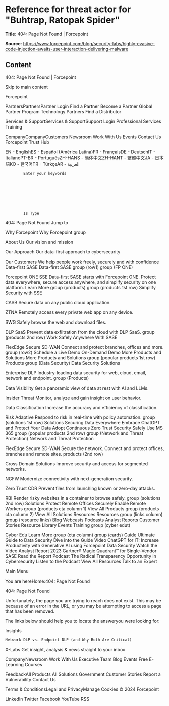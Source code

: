 # Reference for threat actor for "Buhtrap, Ratopak Spider"

**Title**: 404: Page Not Found | Forcepoint 

**Source**: https://www.forcepoint.com/blog/security-labs/highly-evasive-code-injection-awaits-user-interaction-delivering-malware

## Content



  














































404: Page Not Found | Forcepoint 



















Skip to main content














  Forcepoint


 



PartnersPartnersPartner Login
Find a Partner
Become a Partner
Global Partner Program
Technology Partners
Find a Distributor

Services & SupportServices & SupportSupport Login
Professional Services
Training

CompanyCompanyCustomers
Newsroom
Work With Us
Events
Contact Us
Forcepoint Trust Hub

 




EN - EnglishES - Español (América Latina)FR - FrançaisDE - DeutschIT - ItalianoPT-BR - PortuguêsZH-HANS - 简体中文ZH-HANT - 繁體中文JA - 日本語KO - 한국어TR - TürkçeAR - العربية

















 







            Enter your keywords          








            Is Type          







 


 







 


404: Page Not Found
Jump to



 Why Forcepoint
Why Forcepoint group
 
About Us
Our vision and mission
  
Our Approach
Our data-first approach to cybersecurity
  
Our Customers
We help people work freely, securely and with confidence
    Data-first SASE
Data-first SASE group (row1)
 group (FP ONE)
 
Forcepoint ONE SSE
Data-first SASE starts with Forcepoint ONE. Protect data everywhere, secure access anywhere, and simplify security on one platform.
Learn More
   group (products)
 group (products 1st row)
 Simplify Security with SSE
  
CASB
Secure data on any public cloud application.
  
ZTNA
Remotely access every private web app on any device.
  
SWG
Safely browse the web and download files.
  
DLP SaaS
Prevent data exfiltration from the cloud with DLP SaaS.
   group (products 2nd row)
 Work Safely Anywhere With SASE
  
FlexEdge Secure SD-WAN
Connect and protect branches, offices and more.
     group (row2)
 Schedule a Live Demo
  On-Demand Demo
    More Products and Solutions
More Products and Solutions group (popular products 1st row)
 Products
  group (Data Security)
 Data Security Solutions
  
Enterprise DLP
Industry-leading data security for web, cloud, email, network and endpoint.
   group (Products)
 
Data Visibility
Get a panoramic view of data at rest with AI and LLMs.
  
Insider Threat
Monitor, analyze and gain insight on user behavior.
  
Data Classification
Increase the accuracy and efficiency of classification.
  
Risk Adaptive
Respond to risk in real-time with policy automation.
    group (solutions 1st row)
 Solutions
  Securing Data Everywhere
  Embrace ChatGPT and Protect Your Data
  Adopt Continuous Zero Trust Security
  Safely Use MS 365
   group (popular products 2nd row)
 group (Network and Threat Protection)
 Network and Threat Protection
  
FlexEdge Secure SD-WAN
Secure the network. Connect and protect offices, branches and remote sites.
   products (2nd row)
 
Cross Domain Solutions
Improve security and access for segmented networks.
  
NGFW
Modernize connectivity with next-generation security.
  
Zero Trust CDR
Prevent files from launching known or zero-day attacks.
  
RBI
Render risky websites in a container to browse safely.
    group (solutions 2nd row)
 Solutions
  Protect Remote Offices
  Securely Enable Remote Workers
   group (products cta column 1)
 View All Products
   group (products cta column 2)
 View All Solutions
    Resources
Resources group (links column)
 group (resource links)
 Blog
  Webcasts
  Podcasts
  Analyst Reports
  Customer Stories
  Resource Library
  Events
  Training
     group (cyber edut)
 
Cyber Edu
Learn More
    group (cta column)
 group (cards)
 Guide
Ultimate Guide to Data Security
Dive into the Guide
  Video
ChatGPT for IT: Increase Productivity with Generative AI using Forcepoint Data Security
Watch the Video
  Analyst Report
2023 Gartner® Magic Quadrant™ for Single-Vendor SASE
Read the Report
  Podcast
The Radical Transparency Opportunity in Cybersecurity
Listen to the Podcast
   View All Resources
    Talk to an Expert
  



Main Menu






You are hereHome:404: Page Not Found 





404: Page Not Found

Unfortunately, the page you are trying to reach does not exist. This may be
            because of an error in the URL, or you may be attempting to access a page that has been removed.


The links below should help you to locate the answeryou were looking for:










 















Insights



 





    Network DLP vs. Endpoint DLP (and Why Both Are Critical)  


  
 





 

X-Labs
Get insight, analysis & news straight to your inbox











CompanyNewsroom
Work With Us
Executive Team
Blog
Events
Free E-Learning Courses

FeedbackAll Products
All Solutions
Government
Customer Stories
Report a Vulnerability
Contact Us

 



Terms & ConditionsLegal and PrivacyManage Cookies
© 2024 Forcepoint 



LinkedIn
Twitter
Facebook
YouTube
RSS
 



















































